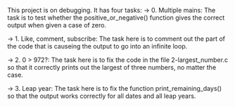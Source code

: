 This project is on debugging. It has four tasks:
-> 0. Multiple mains: The task  is to test whether the positive_or_negative() function gives the correct output when given a case of zero.

-> 1. Like, comment, subscribe: The task here is to comment out the part of the code that is causeing the output to go into an infinite loop.

-> 2. 0 > 972?: The task here is to fix the code in the file 2-largest_number.c so that it correctly prints out the largest of three numbers, no matter the case.

-> 3. Leap year: The task here is to fix the function print_remaining_days() so that the output works correctly for all dates and all leap years.
